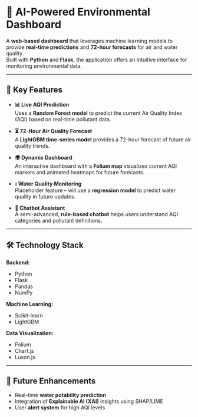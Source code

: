 # 🌱 AI-Powered Environmental Dashboard

A **web-based dashboard** that leverages machine learning models to provide **real-time predictions** and **72-hour forecasts** for air and water quality.  
Built with **Python** and **Flask**, the application offers an intuitive interface for monitoring environmental data.

---

## 🚀 Key Features

- **📊 Live AQI Prediction**  
  Uses a **Random Forest model** to predict the current Air Quality Index (AQI) based on real-time pollutant data.

- **⏳ 72-Hour Air Quality Forecast**  
  A **LightGBM time-series model** provides a 72-hour forecast of future air quality trends.

- **🌍 Dynamic Dashboard**  
  An interactive dashboard with a **Folium map** visualizes current AQI markers and animated heatmaps for future forecasts.

- **💧 Water Quality Monitoring**  
  Placeholder feature – will use a **regression model** to predict water quality in future updates.

- **🤖 Chatbot Assistant**  
  A semi-advanced, **rule-based chatbot** helps users understand AQI categories and pollutant definitions.

---

## 🛠️ Technology Stack

**Backend:**  
- Python  
- Flask  
- Pandas  
- NumPy  

**Machine Learning:**  
- Scikit-learn  
- LightGBM  

**Data Visualization:**  
- Folium  
- Chart.js  
- Luxon.js  

---

## 📌 Future Enhancements
- Real-time **water potability prediction**  
- Integration of **Explainable AI (XAI)** insights using SHAP/LIME  
- User **alert system** for high AQI levels  
